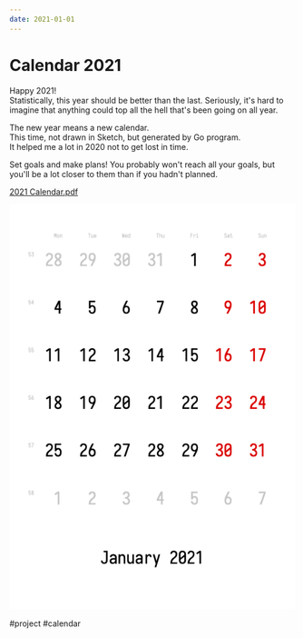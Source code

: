 ```yaml
---
date: 2021-01-01
---
```


# Calendar 2021

Happy 2021!  
Statistically, this year should be better than the last. Seriously, it's hard to imagine that anything could top all the hell that's been going on all year.

The new year means a new calendar.  
This time, not drawn in Sketch, but generated by Go program.  
It helped me a lot in 2020 not to get lost in time.

Set goals and make plans! You probably won't reach all your goals, but you'll be a lot closer to them than if you hadn't planned.

<a href="calendar.pdf" download="2021 Calendar.pdf">2021 Calendar.pdf</a>

![Calendar](../2021/calendar.png "Calendar")

#project #calendar
